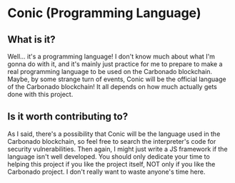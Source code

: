 # Conic (Programming Language)

## What is it?

Well... it's a programming language! I don't know much about
what I'm gonna do with it, and it's mainly just practice for
me to prepare to make a real programming language to be used
on the Carbonado blockchain. Maybe, by some strange turn of
events, Conic will be the official language of the Carbonado
blockchain! It all depends on how much actually gets done
with this project.

## Is it worth contributing to?

As I said, there's a possibility that Conic will be the
language used in the Carbonado blockchain, so feel free
to search the interpreter's code for security vulnerabilities.
Then again, I might just write a JS framework if the language
isn't well developed. You should only dedicate your time to
helping this project if you like the project itself, NOT only
if you like the Carbonado project. I don't really want to waste
anyone's time here.
